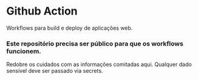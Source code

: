 # Github Action
Workflows para build e deploy de aplicações web.

### Este repositório precisa ser público para que os workflows funcionem. 
Redobre os cuidados com as informações comitadas aqui. 
Qualquer dado sensível deve ser passado via secrets.

